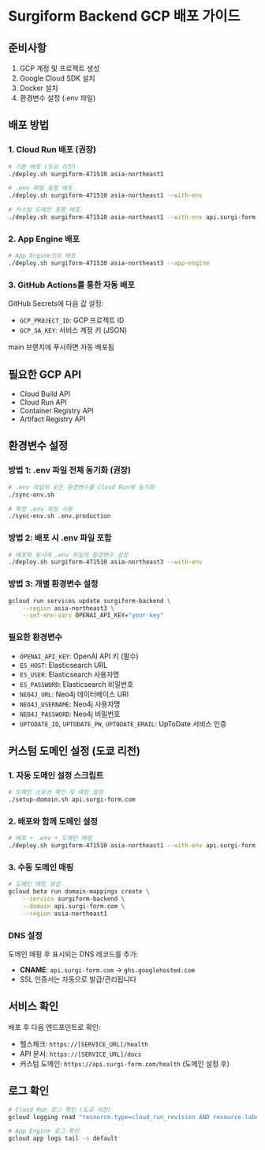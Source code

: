 # Surgiform Backend GCP 배포 가이드

## 준비사항

1. GCP 계정 및 프로젝트 생성
2. Google Cloud SDK 설치
3. Docker 설치
4. 환경변수 설정 (.env 파일)

## 배포 방법

### 1. Cloud Run 배포 (권장)

```bash
# 기본 배포 (도쿄 리전)
./deploy.sh surgiform-471510 asia-northeast1

# .env 파일 포함 배포
./deploy.sh surgiform-471510 asia-northeast1 --with-env

# 커스텀 도메인 포함 배포
./deploy.sh surgiform-471510 asia-northeast1 --with-env api.surgi-form.com
```

### 2. App Engine 배포

```bash
# App Engine으로 배포
./deploy.sh surgiform-471510 asia-northeast3 --app-engine
```

### 3. GitHub Actions를 통한 자동 배포

GitHub Secrets에 다음 값 설정:
- `GCP_PROJECT_ID`: GCP 프로젝트 ID
- `GCP_SA_KEY`: 서비스 계정 키 (JSON)

main 브랜치에 푸시하면 자동 배포됨

## 필요한 GCP API

- Cloud Build API
- Cloud Run API
- Container Registry API
- Artifact Registry API

## 환경변수 설정

### 방법 1: .env 파일 전체 동기화 (권장)

```bash
# .env 파일의 모든 환경변수를 Cloud Run에 동기화
./sync-env.sh

# 특정 .env 파일 사용
./sync-env.sh .env.production
```

### 방법 2: 배포 시 .env 파일 포함

```bash
# 배포와 동시에 .env 파일의 환경변수 설정
./deploy.sh surgiform-471510 asia-northeast3 --with-env
```

### 방법 3: 개별 환경변수 설정

```bash
gcloud run services update surgiform-backend \
    --region asia-northeast3 \
    --set-env-vars OPENAI_API_KEY="your-key"
```

### 필요한 환경변수

- `OPENAI_API_KEY`: OpenAI API 키 (필수)
- `ES_HOST`: Elasticsearch URL
- `ES_USER`: Elasticsearch 사용자명
- `ES_PASSWORD`: Elasticsearch 비밀번호
- `NEO4J_URL`: Neo4j 데이터베이스 URI
- `NEO4J_USERNAME`: Neo4j 사용자명
- `NEO4J_PASSWORD`: Neo4j 비밀번호
- `UPTODATE_ID`, `UPTODATE_PW`, `UPTODATE_EMAIL`: UpToDate 서비스 인증

## 커스텀 도메인 설정 (도쿄 리전)

### 1. 자동 도메인 설정 스크립트

```bash
# 도메인 소유권 확인 및 매핑 설정
./setup-domain.sh api.surgi-form.com
```

### 2. 배포와 함께 도메인 설정

```bash
# 배포 + .env + 도메인 매핑
./deploy.sh surgiform-471510 asia-northeast1 --with-env api.surgi-form.com
```

### 3. 수동 도메인 매핑

```bash
# 도메인 매핑 생성
gcloud beta run domain-mappings create \
    --service surgiform-backend \
    --domain api.surgi-form.com \
    --region asia-northeast1
```

### DNS 설정

도메인 매핑 후 표시되는 DNS 레코드를 추가:
- **CNAME**: `api.surgi-form.com` → `ghs.googlehosted.com`
- SSL 인증서는 자동으로 발급/관리됩니다

## 서비스 확인

배포 후 다음 엔드포인트로 확인:
- 헬스체크: `https://[SERVICE_URL]/health`
- API 문서: `https://[SERVICE_URL]/docs`
- 커스텀 도메인: `https://api.surgi-form.com/health` (도메인 설정 후)

## 로그 확인

```bash
# Cloud Run 로그 확인 (도쿄 리전)
gcloud logging read "resource.type=cloud_run_revision AND resource.labels.service_name=surgiform-backend" --limit 50

# App Engine 로그 확인
gcloud app logs tail -s default
```
